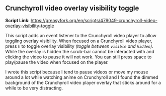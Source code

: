 ## Crunchyroll video overlay visibility toggle

**Script Link**: https://greasyfork.org/en/scripts/479049-crunchyroll-video-overlay-visibility-toggle

This script adds an event listener to the Crunchyroll video player to allow toggling overlay visibility. When focused on a Crunchyroll video player, press `h` to toggle overlay visibility _(toggle between `visible` and `hidden`)_. While the overlay is hidden the scrub-bar cannot be interacted with and clicking the video to pause it will not work. You can still press space to play/pause the video when focused on the player.

I wrote this script because I tend to pause videos or move my mouse around a lot while watching anime on Crunchyroll and I found the dimmed background of the Crunchyroll video player overlay that sticks around for a while to be very distracting.
